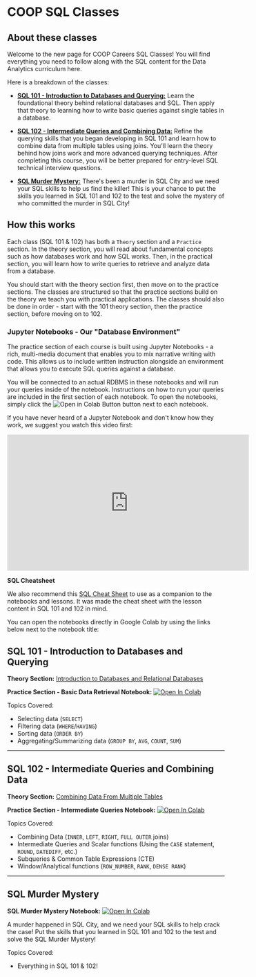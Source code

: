 # COOP SQL Classes

## About these classes

Welcome to the new page for COOP Careers SQL Classes! You will find everything you need to follow along with the SQL content for the Data Analytics curriculum here. 

Here is a breakdown of the classes:
- [**SQL 101 - Introduction to Databases and Querying:**](#sql-101---introduction-to-databases-and-querying) Learn the foundational theory behind relational databases and SQL. Then apply that theory to learning how to write basic queries against single tables in a database.

- [**SQL 102 - Intermediate Queries and Combining Data:**](#sql-102---intermediate-queries-and-combining-data) Refine the querying skills that you began developing in SQL 101 and learn how to combine data from multiple tables using joins. You'll learn the theory behind how joins work and more advanced querying techniques. After completing this course, you will be better prepared for entry-level SQL technical interview questions.

- [**SQL Murder Mystery:**](#sql-murder-mystery) There's been a murder in SQL City and we need your SQL skills to help us find the killer! This is your chance to put the skills you learned in SQL 101 and 102 to the test and solve the mystery of who committed the murder in SQL City!

## How this works

Each class (SQL 101 & 102) has both a `Theory` section and a `Practice` section. In the theory section, you will read about fundamental concepts such as how databases work and how SQL works. Then, in the practical section, you will learn how to write queries to retrieve and analyze data from a database. 

You should start with the theory section first, then move on to the practice sections. The classes are structured so that the practice sections build on the theory we teach you with practical applications. The classes should also be done in order - start with the 101 theory section, then the practice section, before moving on to 102.

### Jupyter Notebooks - Our "Database Environment"

The practice section of each course is built using Jupyter Notebooks - a rich, multi-media document that enables you to mix narrative writing with code. This allows us to include written instruction alongside an environment that allows you to execute SQL queries against a database.

You will be connected to an actual RDBMS in these notebooks and will run your queries inside of the notebook. Instructions on how to run your queries are included in the first section of each notebook. To open the notebooks, simply click the ![Open in Colab Button](https://colab.research.google.com/assets/colab-badge.svg) button next to each notebook.

If you have never heard of a Jupyter Notebook and don't know how they work, we suggest you watch this video first: 

<iframe width="560" height="315" src="https://www.youtube.com/embed/eJDxcR1V7Qg?si=SRxRgxf7jPya-3Vd" title="YouTube video player" frameborder="0" allow="accelerometer; autoplay; clipboard-write; encrypted-media; gyroscope; picture-in-picture; web-share" allowfullscreen></iframe>

**SQL Cheatsheet**

We also recommend this [SQL Cheat Sheet](https://martinmarroyo.github.io/sqlcheatsheetandresources-coop/) to use as a companion to the notebooks and lessons. It was made the cheat sheet with the lesson content in SQL 101 and 102 in mind.

You can open the notebooks directly in Google Colab by using the links below next to the notebook title:

## **SQL 101 - Introduction to Databases and Querying**

**Theory Section:** [Introduction to Databases and Relational Databases](/sql-theory/COOPSQL101-Theory-IntrotoDatabasesandRelationalDatabases.md)

**Practice Section - Basic Data Retrieval Notebook:** <a target="_blank" href="https://colab.research.google.com/github/freestackinitiative/coop_sql_notebooks/blob/2.0/COOP_SQL_101_Practice_BasicDataRetrieval.ipynb">
  <img src="https://colab.research.google.com/assets/colab-badge.svg" alt="Open In Colab"/>
</a>

Topics Covered:

- Selecting data (`SELECT`)
- Filtering data (`WHERE`/`HAVING`)
- Sorting data (`ORDER BY`)
- Aggregating/Summarizing data (`GROUP BY`, `AVG`, `COUNT`, `SUM`)
---

## **SQL 102 - Intermediate Queries and Combining Data** 

**Theory Section:** [Combining Data From Multiple Tables](sql-theory/COOPSQL102-Theory-CombiningDataFromMultipleTables.md) 

**Practice Section - Intermediate Queries Notebook:** <a target="_blank" href="https://colab.research.google.com/github/freestackinitiative/coop_sql_notebooks/blob/main/COOP_SQL_102.ipynb">
  <img src="https://colab.research.google.com/assets/colab-badge.svg" alt="Open In Colab"/>
</a>

Topics Covered:

- Combining Data (`INNER`, `LEFT`, `RIGHT`, `FULL OUTER` joins)
- Intermediate Queries and Scalar functions (Using the `CASE` statement, `ROUND`, `DATEDIFF`, etc.)
- Subqueries & Common Table Expressions (CTE)
- Window/Analytical functions (`ROW_NUMBER`, `RANK`, `DENSE RANK`)

--- 

## **SQL Murder Mystery** 

**SQL Murder Mystery Notebook:** <a target="_blank" href="https://colab.research.google.com/github/freestackinitiative/coop_sql_notebooks/blob/main/COOP_SQL_Murder_Mystery.ipynb">
  <img src="https://colab.research.google.com/assets/colab-badge.svg" alt="Open In Colab"/>
</a>

A murder happened in SQL City, and we need your SQL skills to help crack the case! Put the skills that you learned in SQL 101 and 102 to the test and solve the SQL Murder Mystery!

Topics Covered:

- Everything in SQL 101 & 102!